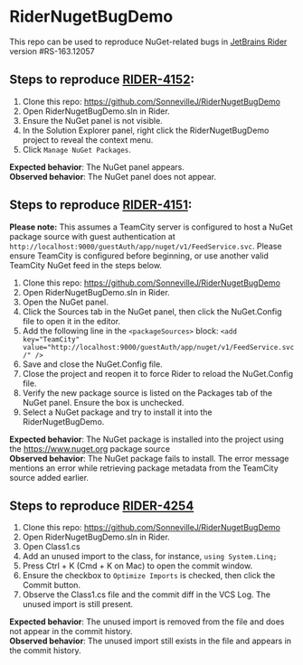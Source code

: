 # RiderNugetBugDemo
This repo can be used to reproduce NuGet-related bugs in [JetBrains Rider](https://www.jetbrains.com/rider) version #RS-163.12057

## Steps to reproduce [RIDER-4152](https://youtrack.jetbrains.com/issue/RIDER-4152):
1. Clone this repo: https://github.com/SonnevilleJ/RiderNugetBugDemo
1. Open RiderNugetBugDemo.sln in Rider.
1. Ensure the NuGet panel is not visible.
1. In the Solution Explorer panel, right click the RiderNugetBugDemo project to reveal the context menu.
1. Click `Manage NuGet Packages`.

**Expected behavior**: The NuGet panel appears.<br>
**Observed behavior**: The NuGet panel does not appear.

## Steps to reproduce [RIDER-4151](https://youtrack.jetbrains.com/issue/RIDER-4151):
**Please note:** This assumes a TeamCity server is configured to host a NuGet package source with guest authentication at `http://localhost:9000/guestAuth/app/nuget/v1/FeedService.svc`. Please ensure TeamCity is configured before beginning, or use another valid TeamCity NuGet feed in the steps below.

1. Clone this repo: https://github.com/SonnevilleJ/RiderNugetBugDemo
1. Open RiderNugetBugDemo.sln in Rider.
1. Open the NuGet panel.
1. Click the Sources tab in the NuGet panel, then click the NuGet.Config file to open it in the editor. 
1. Add the following line in the `<packageSources>` block: `<add key="TeamCity" value="http://localhost:9000/guestAuth/app/nuget/v1/FeedService.svc/" />`
1. Save and close the NuGet.Config file.
1. Close the project and reopen it to force Rider to reload the NuGet.Config file.
1. Verify the new package source is listed on the Packages tab of the NuGet panel. Ensure the box is unchecked.
1. Select a NuGet package and try to install it into the RiderNugetBugDemo.

**Expected behavior**: The NuGet package is installed into the project using the https://www.nuget.org package source<br>
**Observed behavior**: The NuGet package fails to install. The error message mentions an error while retrieving package metadata from the TeamCity source added earlier.

## Steps to reproduce [RIDER-4254](https://youtrack.jetbrains.com/issue/RIDER-4254)
1. Clone this repo: https://github.com/SonnevilleJ/RiderNugetBugDemo
1. Open RiderNugetBugDemo.sln in Rider.
1. Open Class1.cs
1. Add an unused import to the class, for instance, `using System.Linq;`
1. Press Ctrl + K (Cmd + K on Mac) to open the commit window.
1. Ensure the checkbox to `Optimize Imports` is checked, then click the Commit button.
1. Observe the Class1.cs file and the commit diff in the VCS Log. The unused import is still present.

**Expected behavior**: The unused import is removed from the file and does not appear in the commit history.<br>
**Observed behavior**: The unused import still exists in the file and appears in the commit history.
